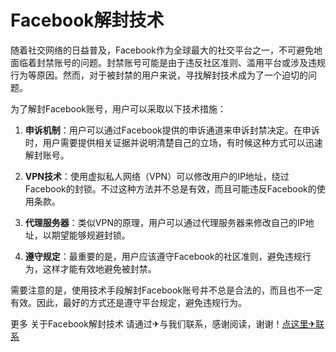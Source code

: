 # Facebook解封技术

随着社交网络的日益普及，Facebook作为全球最大的社交平台之一，不可避免地面临着封禁账号的问题。封禁账号可能是由于违反社区准则、滥用平台或涉及违规行为等原因。然而，对于被封禁的用户来说，寻找解封技术成为了一个迫切的问题。

为了解封Facebook账号，用户可以采取以下技术措施：

1. **申诉机制**：用户可以通过Facebook提供的申诉通道来申诉封禁决定。在申诉时，用户需要提供相关证据并说明清楚自己的立场，有时候这种方式可以迅速解封账号。

2. **VPN技术**：使用虚拟私人网络（VPN）可以修改用户的IP地址，绕过Facebook的封锁。不过这种方法并不总是有效，而且可能违反Facebook的使用条款。

3. **代理服务器**：类似VPN的原理，用户可以通过代理服务器来修改自己的IP地址，以期望能够规避封锁。

4. **遵守规定**：最重要的是，用户应该遵守Facebook的社区准则，避免违规行为，这样才能有效地避免被封禁。

需要注意的是，使用技术手段解封Facebook账号并不总是合法的，而且也不一定有效。因此，最好的方式还是遵守平台规定，避免违规行为。

更多 关于Facebook解封技术 请通过✈与我们联系，感谢阅读，谢谢！[点这里✈联系](https://acc.k02.cc)